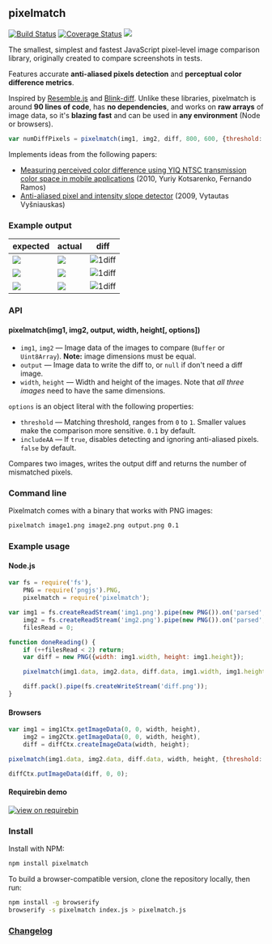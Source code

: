 ## pixelmatch

[![Build Status](https://travis-ci.org/mapbox/pixelmatch.svg?branch=master)](https://travis-ci.org/mapbox/pixelmatch)
[![Coverage Status](https://coveralls.io/repos/mapbox/pixelmatch/badge.svg?branch=master&service=github)](https://coveralls.io/github/mapbox/pixelmatch?branch=master)
[![](https://img.shields.io/badge/simply-awesome-brightgreen.svg)](https://github.com/mourner/projects)

The smallest, simplest and fastest JavaScript pixel-level image comparison library,
originally created to compare screenshots in tests.

Features accurate **anti-aliased pixels detection**
and **perceptual color difference metrics**.

Inspired by [Resemble.js](https://github.com/Huddle/Resemble.js)
and [Blink-diff](https://github.com/yahoo/blink-diff).
Unlike these libraries, pixelmatch is around **90 lines of code**,
has **no dependencies**, and works on **raw arrays** of image data,
so it's **blazing fast** and can be used in **any environment** (Node or browsers).

```js
var numDiffPixels = pixelmatch(img1, img2, diff, 800, 600, {threshold: 0.1});
```

Implements ideas from the following papers:

- [Measuring perceived color difference using YIQ NTSC transmission color space in mobile applications](http://www.progmat.uaem.mx:8080/artVol2Num2/Articulo3Vol2Num2.pdf) (2010, Yuriy Kotsarenko, Fernando Ramos)
- [Anti-aliased pixel and intensity slope detector](http://www.ee.ktu.lt/journal/2009/7/25_ISSN_1392-1215_Anti-aliased%20Pxel%20and%20Intensity%20Slope%20Detector.pdf) (2009, Vytautas Vyšniauskas)

### Example output

| expected | actual | diff |
| --- | --- | --- |
| ![](test/fixtures/4a.png) | ![](test/fixtures/4b.png) | ![1diff](test/fixtures/4diff.png) |
| ![](test/fixtures/3a.png) | ![](test/fixtures/3b.png) | ![1diff](test/fixtures/3diff.png) |
| ![](test/fixtures/1a.png) | ![](test/fixtures/1b.png) | ![1diff](test/fixtures/1diff.png) |

### API

#### pixelmatch(img1, img2, output, width, height[, options])

- `img1`, `img2` — Image data of the images to compare (`Buffer` or `Uint8Array`). **Note:** image dimensions must be equal.
- `output` — Image data to write the diff to, or `null` if don't need a diff image.
- `width`, `height` — Width and height of the images. Note that _all three images_ need to have the same dimensions.

`options` is an object literal with the following properties:

- `threshold` — Matching threshold, ranges from `0` to `1`. Smaller values make the comparison more sensitive. `0.1` by default.
- `includeAA` — If `true`, disables detecting and ignoring anti-aliased pixels. `false` by default.

Compares two images, writes the output diff and returns the number of mismatched pixels.

### Command line

Pixelmatch comes with a binary that works with PNG images:

```bash
pixelmatch image1.png image2.png output.png 0.1
```

### Example usage

#### Node.js

```js
var fs = require('fs'),
    PNG = require('pngjs').PNG,
    pixelmatch = require('pixelmatch');

var img1 = fs.createReadStream('img1.png').pipe(new PNG()).on('parsed', doneReading),
    img2 = fs.createReadStream('img2.png').pipe(new PNG()).on('parsed', doneReading),
    filesRead = 0;

function doneReading() {
    if (++filesRead < 2) return;
    var diff = new PNG({width: img1.width, height: img1.height});

    pixelmatch(img1.data, img2.data, diff.data, img1.width, img1.height, {threshold: 0.1});

    diff.pack().pipe(fs.createWriteStream('diff.png'));
}
```

#### Browsers

```js
var img1 = img1Ctx.getImageData(0, 0, width, height),
    img2 = img2Ctx.getImageData(0, 0, width, height),
    diff = diffCtx.createImageData(width, height);

pixelmatch(img1.data, img2.data, diff.data, width, height, {threshold: 0.1});

diffCtx.putImageData(diff, 0, 0);
```

#### Requirebin demo

[![view on requirebin](http://requirebin.com/badge.png)](http://requirebin.com/?gist=5aeae6f88dbf33d067110564a5aad849)

### Install

Install with NPM:

```bash
npm install pixelmatch
```

To build a browser-compatible version, clone the repository locally, then run:

```bash
npm install -g browserify
browserify -s pixelmatch index.js > pixelmatch.js
```

### [Changelog](https://github.com/mapbox/pixelmatch/releases)
